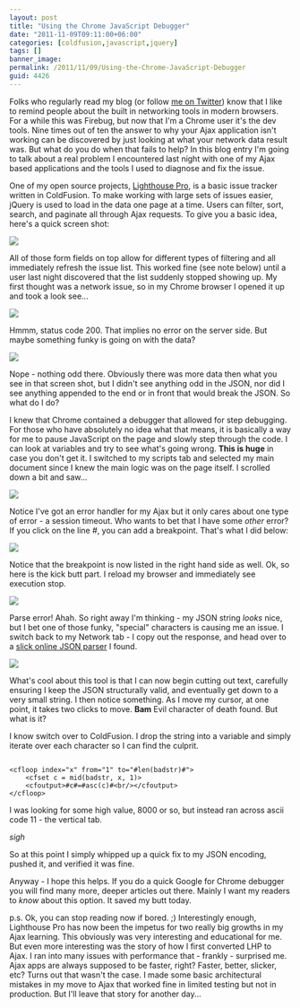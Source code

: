```yaml
---
layout: post
title: "Using the Chrome JavaScript Debugger"
date: "2011-11-09T09:11:00+06:00"
categories: [coldfusion,javascript,jquery]
tags: []
banner_image: 
permalink: /2011/11/09/Using-the-Chrome-JavaScript-Debugger
guid: 4426
---
```


Folks who regularly read my blog (or follow <a href="http://twitter.com/cfjedimaster">me on Twitter</a>) know that I like to remind people about the built in networking tools in modern browsers. For a while this was Firebug, but now that I'm a Chrome user it's the dev tools. Nine times out of ten the answer to why your Ajax application isn't working can be discovered by just looking at what your network data result was. But what do you do when that fails to help? In this blog entry I'm going to talk about a real problem I encountered last night with one of my Ajax based applications and the tools I used to diagnose and fix the issue.
<!--more-->
<p>

One of my open source projects, <a href="http://lighthousepro.riaforge.org">Lighthouse Pro</a>, is a basic issue tracker written in ColdFusion. To make working with large sets of issues easier, jQuery is used to load in the data one page at a time. Users can filter, sort, search, and paginate all through Ajax requests. To give you a basic idea, here's a quick screen shot:

<p>

<img src="https://static.raymondcamden.com/images/ScreenClip218.png" />

<p>

All of those form fields on top allow for different types of filtering and all immediately refresh the issue list. This worked fine (see note below) until a user last night discovered that the list suddenly stopped showing up. My first thought was a network issue, so in my Chrome browser I opened it up and took a look see...

<p>

<img src="https://static.raymondcamden.com/images/cfjedi/ScreenClip219.png" />

<p>

Hmmm, status code 200. That implies no error on the server side. But maybe something funky is going on with the data? 

<p>

<img src="https://static.raymondcamden.com/images/cfjedi/ScreenClip220.png" />

<p>

Nope - nothing odd there. Obviously there was more data then what you see in that screen shot, but I didn't see anything odd in the JSON, nor did I see anything appended to the end or in front that would break the JSON. So what do I do?

<p>

I knew that Chrome contained a debugger that allowed for step debugging. For those who have absolutely no idea what that means, it is basically a way for me to pause JavaScript on the page and slowly step through the code. I can look at variables and try to see what's going wrong. <b>This is huge</b> in case you don't get it. I switched to my scripts tab and selected my main document since I knew the main logic was on the page itself. I scrolled down a bit and saw...

<p>

<img src="https://static.raymondcamden.com/images/cfjedi/ScreenClip222.png" />

<p>

Notice I've got an error handler for my Ajax but it only cares about one type of error - a session timeout. Who wants to bet that I have some <i>other</i> error? If you click on the line #, you can add a breakpoint. That's what I did below:

<p>

<img src="https://static.raymondcamden.com/images/cfjedi/ScreenClip223.png" />

<p>

Notice that the breakpoint is now listed in the right hand side as well. Ok, so here is the kick butt part. I reload my browser and immediately see execution stop.

<p>

<img src="https://static.raymondcamden.com/images/cfjedi/ScreenClip224.png" />

<p>

Parse error! Ahah. So right away I'm thinking - my JSON string <i>looks</i> nice, but I bet one of those funky, "special" characters is causing me an issue. I switch back to my Network tab - I copy out the response, and head over to a <a href="http://json.parser.online.fr/">slick online JSON parser</a> I found. 

<p>

<img src="https://static.raymondcamden.com/images/cfjedi/ScreenClip225.png" />

<p>

What's cool about this tool is that I can now begin cutting out text, carefully ensuring I keep the JSON structurally valid, and eventually get down to a very small string. I then notice something. As I move my cursor, at one point, it takes two clicks to move. <b>Bam</b> Evil character of death found. But what is it? 

<p>

I know switch over to ColdFusion. I drop the string into a variable and simply iterate over each character so I can find the culprit.

<p>

<code>
&lt;cfloop index="x" from="1" to="#len(badstr)#"&gt;
	&lt;cfset c = mid(badstr, x, 1)&gt;
	&lt;cfoutput&gt;#c#=#asc(c)#&lt;br/&gt;&lt;/cfoutput&gt;
&lt;/cfloop&gt;
</code>

<p>

I was looking for some high value, 8000 or so, but instead ran across ascii code 11 - the vertical tab. 

<p>

*sigh*

<p>

So at this point I simply whipped up a quick fix to my JSON encoding, pushed it, and verified it was fine. 

<p>

Anyway - I hope this helps. If you do a quick Google for Chrome debugger you will find many more, deeper articles out there. Mainly I want my readers to <i>know</i> about this option. It saved my butt today.

<p>

p.s. Ok, you can stop reading now if bored. ;) Interestingly enough, Lighthouse Pro has now been the impetus for two really big growths in my Ajax learning. This obviously was very interesting and educational for me. But even more interesting was the story of how I first converted LHP to Ajax. I ran into many issues with performance that - frankly - surprised me. Ajax apps are always supposed to be faster, right? Faster, better, slicker, etc? Turns out that wasn't the case. I made some basic architectural mistakes in my move to Ajax that worked fine in limited testing but not in production. But I'll leave that story for another day...